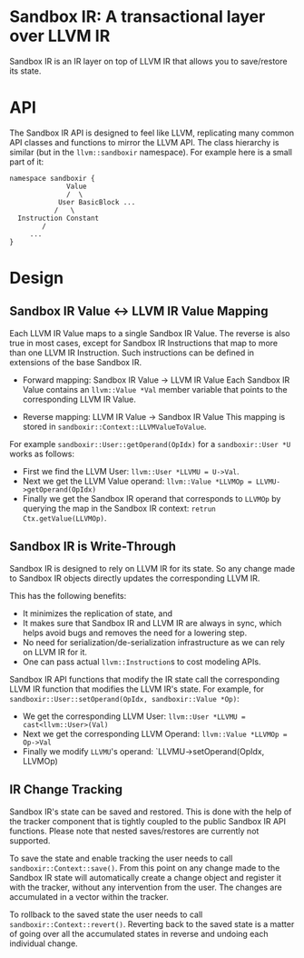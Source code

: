 # Sandbox IR: A transactional layer over LLVM IR

Sandbox IR is an IR layer on top of LLVM IR that allows you to save/restore its state.

# API
The Sandbox IR API is designed to feel like LLVM, replicating many common API classes and functions to mirror the LLVM API.
The class hierarchy is similar (but in the `llvm::sandboxir` namespace).
For example here is a small part of it:
```
namespace sandboxir {
              Value
              /  \
            User BasicBlock ...
           /   \
  Instruction Constant
        /
     ...
}
```

# Design

## Sandbox IR Value <-> LLVM IR Value Mapping
Each LLVM IR Value maps to a single Sandbox IR Value.
The reverse is also true in most cases, except for Sandbox IR Instructions that map to more than one LLVM IR Instruction.
Such instructions can be defined in extensions of the base Sandbox IR.

- Forward mapping: Sandbox IR Value -> LLVM IR Value
Each Sandbox IR Value contains an `llvm::Value *Val` member variable that points to the corresponding LLVM IR Value.

- Reverse mapping: LLVM IR Value -> Sandbox IR Value
This mapping is stored in `sandboxir::Context::LLVMValueToValue`.

For example `sandboxir::User::getOperand(OpIdx)` for a `sandboxir::User *U` works as follows:
- First we find the LLVM User: `llvm::User *LLVMU = U->Val`.
- Next we get the LLVM Value operand: `llvm::Value *LLVMOp = LLVMU->getOperand(OpIdx)`
- Finally we get the Sandbox IR operand that corresponds to `LLVMOp` by querying the map in the Sandbox IR context: `retrun Ctx.getValue(LLVMOp)`.

## Sandbox IR is Write-Through
Sandbox IR is designed to rely on LLVM IR for its state.
So any change made to Sandbox IR objects directly updates the corresponding LLVM IR.

This has the following benefits:
- It minimizes the replication of state, and
- It makes sure that Sandbox IR and LLVM IR are always in sync, which helps avoid bugs and removes the need for a lowering step.
- No need for serialization/de-serialization infrastructure as we can rely on LLVM IR for it.
- One can pass actual `llvm::Instruction`s to cost modeling APIs.

Sandbox IR API functions that modify the IR state call the corresponding LLVM IR function that modifies the LLVM IR's state.
For example, for `sandboxir::User::setOperand(OpIdx, sandboxir::Value *Op)`:
- We get the corresponding LLVM User: `llvm::User *LLVMU = cast<llvm::User>(Val)`
- Next we get the corresponding LLVM Operand: `llvm::Value *LLVMOp = Op->Val`
- Finally we modify `LLVMU`'s operand: `LLVMU->setOperand(OpIdx, LLVMOp)

## IR Change Tracking
Sandbox IR's state can be saved and restored.
This is done with the help of the tracker component that is tightly coupled to the public Sandbox IR API functions.
Please note that nested saves/restores are currently not supported.

To save the state and enable tracking the user needs to call `sandboxir::Context::save()`.
From this point on any change made to the Sandbox IR state will automatically create a change object and register it with the tracker, without any intervention from the user.
The changes are accumulated in a vector within the tracker.

To rollback to the saved state the user needs to call `sandboxir::Context::revert()`.
Reverting back to the saved state is a matter of going over all the accumulated states in reverse and undoing each individual change.
